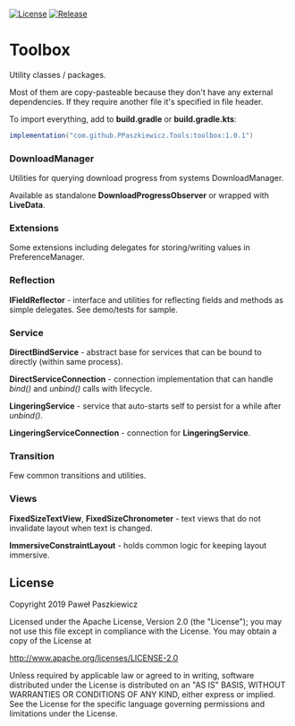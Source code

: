 [![License](https://img.shields.io/badge/License-Apache%202.0-blue.svg)](https://opensource.org/licenses/Apache-2.0)
[![Release](https://jitpack.io/v/PPaszkiewicz/Tools.svg)](https://jitpack.io/#User/Repo)

Toolbox
=======
Utility classes / packages.

Most of them are copy-pasteable because they don't have any 
external dependencies. If they require another file it's specified in 
file header.

To import everything, add to **build.gradle** or **build.gradle.kts**:
```gradle    
implementation("com.github.PPaszkiewicz.Tools:toolbox:1.0.1")
```

### DownloadManager
Utilities for querying download progress from systems DownloadManager.

Available as standalone **DownloadProgressObserver** or wrapped with **LiveData**.

### Extensions
Some extensions including delegates for storing/writing values in PreferenceManager.

### Reflection
**IFieldReflector** - interface and utilities for reflecting fields and methods as simple delegates. See demo/tests for sample.

### Service
**DirectBindService** - abstract base for services that can be bound to directly (within same process).

**DirectServiceConnection** - connection implementation that can handle *bind()* and *unbind()* calls with lifecycle.

**LingeringService** - service that auto-starts self to persist for a while after *unbind()*.

**LingeringServiceConnection** - connection for **LingeringService**.

### Transition

Few common transitions and utilities.

### Views

**FixedSizeTextView**, **FixedSizeChronometer** - text views that do not invalidate layout when text is changed.

**ImmersiveConstraintLayout** - holds common logic for keeping layout immersive.

## License
Copyright 2019 Paweł Paszkiewicz

Licensed under the Apache License, Version 2.0 (the "License");
you may not use this file except in compliance with the License.
You may obtain a copy of the License at

http://www.apache.org/licenses/LICENSE-2.0

Unless required by applicable law or agreed to in writing, software
distributed under the License is distributed on an "AS IS" BASIS,
WITHOUT WARRANTIES OR CONDITIONS OF ANY KIND, either express or implied.
See the License for the specific language governing permissions and
limitations under the License.